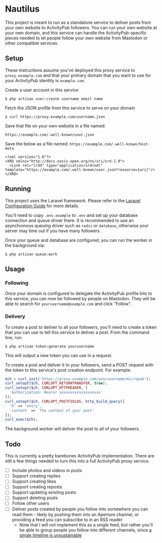 # Nautilus

This project is meant to run as a standalone service to deliver posts from your own website to ActivityPub followers. You can run your own website at your own domain, and this service can handle the ActivityPub-specific pieces needed to let people follow your own website from Mastodon or other compatible services.

## Setup

These instructions assume you've deployed this proxy service to `proxy.example.com` and that your primary domain that you want to use for your ActivityPub identity is `example.com`.

Create a user account in this service

```
$ php artisan user:create username email name
```

Fetch the JSON profile from this service to serve on your domain

```
$ curl https://proxy.example.com/username.json
```

Save that file on your own website in a file named:

`https://example.com/.well-known/user.json`

Save the below as a file named: `https://example.com/.well-known/host-meta`

```
<?xml version="1.0"?>
<XRD xmlns="http://docs.oasis-open.org/ns/xri/xrd-1.0">
  <Link rel="lrdd" type="application/xrd+xml" template="https://example.com/.well-known/user.json?resource={uri}"/>
</XRD>
```

## Running

This project uses the Laravel framework. Please refer to the [Laravel Configuration Guide](https://laravel.com/docs/5.6/configuration) for more details.

You'll need to copy `.env.example` to `.env` and set up your database connection and queue driver there. It is recommended to use an asynchronous queuing driver such as `redis` or `database`, otherwise your server may time out if you have many followers.

Once your queue and database are configured, you can run the worker in the background via:

```
$ php artisan queue:work
```

## Usage

### Following 

Once your domain is configured to delegate the ActivityPub profile bits to this service, you can now be followed by people on Mastodon. They will be able to search for `yourusername@example.com` and click "Follow".

### Delivery

To create a post to deliver to all your followers, you'll need to create a token that you can use to tell this service to deliver a post. From the command line, run:

```
$ php artisan token:generate yourusername
```

This will output a new token you can use in a request.

To create a post and deliver it to your followers, send a POST request with the token to this service's post creation endpoint. For example:

```php
$ch = curl_init('https://proxy.example.com/yourusername/micropub');
curl_setopt($ch, CURLOPT_RETURNTRANSFER, true);
curl_setopt($ch, CURLOPT_HTTPHEADER, [
  'Authorization: Bearer xxxxxxxxxxxxxxxxxxx'
]);
curl_setopt($ch, CURLOPT_POSTFIELDS, http_build_query([
  'h' => 'entry',
  'content' => 'The content of your post'
]);
curl_exec($ch);
```

The background worker will deliver the post to all of your followers.

## Todo

This is currently a pretty barebones ActivityPub implementation. There are still a few things needed to turn this into a full ActivityPub proxy service.

* [ ] Include photos and videos in posts
* [ ] Support creating replies
* [ ] Support creating likes
* [ ] Support creating reposts
* [ ] Support updating existing posts
* [ ] Support deleting posts
* [ ] Follow other users
* [ ] Deliver posts created by people you follow into somewhere you can read them - likely by pushing them into an Aperture channel, or providing a feed you can subscribe to in an RSS reader
  * Note that I will not implement this as a single feed, but rather you'll be able to group people you follow into different channels, since [a single timeline is unsustainable](https://aaronparecki.com/2018/04/20/46/indieweb-reader-my-new-home-on-the-internet)

